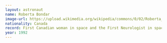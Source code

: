 ```yaml
---
layout: astronaut
name: Roberta Bondar
image-url: https://upload.wikimedia.org/wikipedia/commons/0/02/Roberta_Bondar2.jpg
nationality: Canada
record: First Canadian woman in space and the First Neurologist in space
year: 1992
---
```


